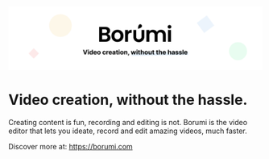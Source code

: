 ![Borumi - Video creation, without the hassle](./images/banner.png)

# Video creation, without the hassle.

Creating content is fun, recording and editing is not. Borumi is the video editor that lets you ideate, record and edit amazing videos, much faster.

Discover more at: https://borumi.com